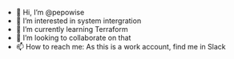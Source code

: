 - 👋 Hi, I’m @pepowise
- 👀 I’m interested in system intergration
- 🌱 I’m currently learning Terraform
- 💞️ I’m looking to collaborate on that
- 📫 How to reach me: As this is a work account, find me in Slack

<!---
pepowise/pepowise is a ✨ special ✨ repository because its `README.md` (this file) appears on your GitHub profile.
You can click the Preview link to take a look at your changes.
--->
